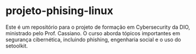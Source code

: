 # projeto-phising-linux
Este é um repositório para o projeto de formação em Cybersecurity da DIO, ministrado pelo Prof. Cassiano. O curso aborda tópicos importantes em segurança cibernética, incluindo phishing, engenharia social e o uso do setoolkit.
